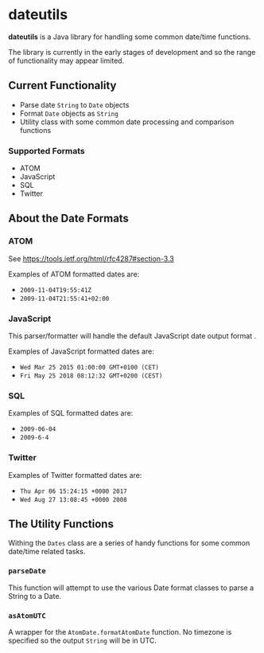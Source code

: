 # dateutils

**dateutils** is a Java library for handling some common date/time functions.

The library is currently in the early stages of development and so the range of functionality may appear limited.

## Current Functionality
* Parse date `String` to `Date` objects
* Format `Date` objects as `String`
* Utility class with some common date processing and comparison functions

### Supported Formats
* ATOM
* JavaScript
* SQL
* Twitter

## About the Date Formats

### ATOM
See https://tools.ietf.org/html/rfc4287#section-3.3

Examples of ATOM formatted dates are:
* `2009-11-04T19:55:41Z`
* `2009-11-04T21:55:41+02:00`

### JavaScript
This parser/formatter will handle the default JavaScript date output format .

Examples of JavaScript formatted dates are:
* `Wed Mar 25 2015 01:00:00 GMT+0100 (CET)`
* `Fri May 25 2018 08:12:32 GMT+0200 (CEST)`

### SQL
Examples of SQL formatted dates are:
* `2009-06-04`
* `2009-6-4`

### Twitter
Examples of Twitter formatted dates are:
* `Thu Apr 06 15:24:15 +0000 2017`
* `Wed Aug 27 13:08:45 +0000 2008`


## The Utility Functions

Withing the `Dates` class are a series of handy functions for some common date/time related tasks.

### `parseDate`
This function will attempt to use the various Date format classes to parse a String to a Date. 

### `asAtomUTC`
A wrapper for the `AtomDate.formatAtomDate` function.  No timezone is specified so the output `String` will be in UTC.